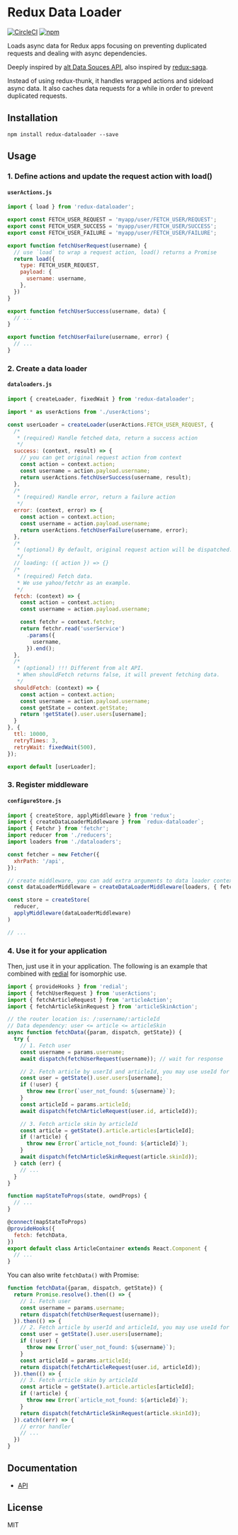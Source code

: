 # Redux Data Loader

[![CircleCI](https://circleci.com/gh/kouhin/redux-dataloader.svg?style=svg)](https://circleci.com/gh/kouhin/redux-dataloader)
[![npm](https://img.shields.io/npm/v/redux-dataloader.svg)](https://npmjs.org/package/redux-dataloader)

Loads async data for Redux apps focusing on preventing duplicated requests and dealing with async dependencies.

Deeply inspired by [alt Data Souces API](http://alt.js.org/docs/async), also inspired by [redux-saga](https://github.com/yelouafi/redux-saga).

Instead of using redux-thunk, it handles wrapped actions and sideload async data.
It also caches data requests for a while in order to prevent duplicated requests.

## Installation

```
npm install redux-dataloader --save
```

## Usage

### 1. Define actions and update the request action with load()

#### `userActions.js`
```javascript
import { load } from 'redux-dataloader';

export const FETCH_USER_REQUEST = 'myapp/user/FETCH_USER/REQUEST';
export const FETCH_USER_SUCCESS = 'myapp/user/FETCH_USER/SUCCESS';
export const FETCH_USER_FAILURE = 'myapp/user/FETCH_USER/FAILURE';

export function fetchUserRequest(username) {
  // use `load` to wrap a request action, load() returns a Promise
  return load({
    type: FETCH_USER_REQUEST,
    payload: {
      username: username,
    },
  })
}

export function fetchUserSuccess(username, data) {
  // ...
}

export function fetchUserFailure(username, error) {
  // ...
}

```

### 2. Create a data loader

#### `dataloaders.js`

```javascript
import { createLoader, fixedWait } from 'redux-dataloader';

import * as userActions from './userActions';

const userLoader = createLoader(userActions.FETCH_USER_REQUEST, {
  /*
   * (required) Handle fetched data, return a success action
   */
  success: (context, result) => {
    // you can get original request action from context
    const action = context.action;
    const username = action.payload.username;
    return userActions.fetchUserSuccess(username, result);
  },
  /*
   * (required) Handle error, return a failure action
   */
  error: (context, error) => {
    const action = context.action;
    const username = action.payload.username;
    return userActions.fetchUserFailure(username, error);
  },
  /*
   * (optional) By default, original request action will be dispatched. But you can still modify this process.
   */
  // loading: ({ action }) => {}
  /*
   * (required) Fetch data.
   * We use yahoo/fetchr as an example.
   */
  fetch: (context) => {
    const action = context.action;
    const username = action.payload.username;

    const fetchr = context.fetchr;
    return fetchr.read('userService')
      .params({
        username,
      }).end();
  },
  /*
   * (optional) !!! Different from alt API.
   * When shouldFetch returns false, it will prevent fetching data.
   */
  shouldFetch: (context) => {
    const action = context.action;
    const username = action.payload.username;
    const getState = context.getState;
    return !getState().user.users[username];
  }
}, {
  ttl: 10000,
  retryTimes: 3,
  retryWait: fixedWait(500),
});

export default [userLoader];
```

### 3. Register middleware

#### `configureStore.js`

```javascript
import { createStore, applyMiddleware } from 'redux';
import { createDataLoaderMiddleware } from `redux-dataloader`;
import { Fetchr } from 'fetchr';
import reducer from './reducers';
import loaders from './dataloaders';

const fetcher = new Fetcher({
  xhrPath: '/api',
});

// create middleware, you can add extra arguments to data loader context
const dataLoaderMiddleware = createDataLoaderMiddleware(loaders, { fetchr });

const store = createStore(
  reducer,
  applyMiddleware(dataLoaderMiddleware)
)

// ...
```

### 4. Use it for your application

Then, just use it in your application.
The following is an example that combined with [redial](https://github.com/markdalgleish/redial) for isomorphic use.

```javascript
import { provideHooks } from 'redial';
import { fetchUserRequest } from 'userActions';
import { fetchArticleRequest } from 'articleAction';
import { fetchArticleSkinRequest } from 'articleSkinAction';

// the router location is: /:username/:articleId
// Data dependency: user <= article <= articleSkin
async function fetchData({param, dispatch, getState}) {
  try {
    // 1. Fetch user
    const username = params.username;
    await dispatch(fetchUserRequest(username)); // wait for response

    // 2. Fetch article by userId and articleId, you may use useId for authentication
    const user = getState().user.users[username];
    if (!user) {
      throw new Error(`user_not_found: ${username}`);
    }
    const articleId = params.articleId;
    await dispatch(fetchArticleRequest(user.id, articleId));

    // 3. Fetch article skin by articleId
    const article = getState().article.articles[articleId];
    if (!article) {
      throw new Error(`article_not_found: ${articleId}`);
    }
    await dispatch(fetchArticleSkinRequest(article.skinId));
  } catch (err) {
    // ...
  }
}

function mapStateToProps(state, owndProps) {
  // ...
}

@connect(mapStateToProps)
@provideHooks({
  fetch: fetchData,
})
export default class ArticleContainer extends React.Component {
  // ...
}
```

You can also write `fetchData()` with Promise:

```javascript
function fetchData({param, dispatch, getState}) {
  return Promise.resolve().then(() => {
    // 1. Fetch user
    const username = params.username;
    return dispatch(fetchUserRequest(username));
  }).then(() => {
    // 2. Fetch article by userId and articleId, you may use useId for authentication
    const user = getState().user.users[username];
    if (!user) {
      throw new Error(`user_not_found: ${username}`);
    }
    const articleId = params.articleId;
    return dispatch(fetchArticleRequest(user.id, articleId));
  }).then(() => {
    // 3. Fetch article skin by articleId
    const article = getState().article.articles[articleId];
    if (!article) {
      throw new Error(`article_not_found: ${articleId}`);
    }
    return dispatch(fetchArticleSkinRequest(article.skinId));
  }).catch((err) => {
    // error handler
    // ...
  })
}
```

## Documentation

- [API](/API.md)

## License

MIT
